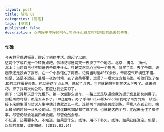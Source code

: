 ```yaml
---
layout: post
title: 随笔 02
categories: [随笔]
tags: [随笔]
published: false
description: 心情好于不好的时候,写点什么纪念时时刻刻的逝去的青春.
---
```


**忙碌**

    今天群里偶遇振哥，聊起了他的生活。想起了以前。
    这两个字或许是一个转折点吧。依稀记得是两天一夜换了三个地方。北京--青岛--扬州。
    北上：当时自己也不知道去帝都干什么。只是突然间心里有一个想法，就买了票，去了帝都。说起来还是投奔了振哥，在一个小旅馆住了两夜。记得当时是APEC会议，帝都空气环境还不错。但是，还是不适应。最后一夜的时候，去了逸桑哪里，远观了一眼水立方和鸟巢。听他们说了在JD的工作很是羡慕。也就是这个点上吧，燃起了斗志。当时就是想不能在这么下去了。说来也巧，拒了我两次的公司，答应让我去实习了。
    南下：记得那天是个光棍节。第一次坐那么远车，一路上光是联通给我的提示信息都快刷屏了。到扬州的时候，都是五点多了，HR还在等。办了手续Hriam跟Arnod带我吃了南方的第一顿饭。接下来的生活可以说人生中估计也就这么一次。连续两个月的高强度训练。早晨八点到公司，晚上最早的时候一点从公司回。当时连DEV加QA都忙成了狗。也就是这两个月，忙起来压住了那件事。尽管仍然会凌晨四点会醒，尽管仍然会想。
    不知道，还需要多久。不知道，结果是什么。或许，用不了多久。或许，结果已经注定。但是，以后的事情，谁能知道。(2015.03.14)
